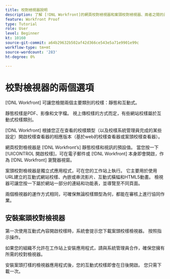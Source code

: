 ```yaml
---
title: 校對檢視器說明
description: 了解 [!DNL Workfront]的網頁校對檢視器和案頭校對檢視器、兩者之間的差異，以及如何存取各自。
feature: Workfront Proof
type: Tutorial
role: User
level: Beginner
kt: 10160
source-git-commit: a64b29632b502af42d366ce543e5a71e9901e99c
workflow-type: tm+mt
source-wordcount: '283'
ht-degree: 0%

---
```



# 校對檢視器的兩個選項

[!DNL Workfront] 可讓您檢閱兩個主要類別的校樣：靜態和互動式。

靜態校樣是PDF、影像和文字檔。 視上傳校樣的方式而定，有些網站校樣屬於互動式校樣類別。

[!DNL Workfront] 根據您正在查看的校樣類型（以及校樣系統管理員完成的某些設定）開啟校樣查看器的相應版本（基於web的校樣查看器或案頭校樣查看器）。

網頁校對檢視器是 [!DNL Workfront’s] 靜態校樣和視訊的預設值。 當您按一下 [!UICONTROL 開啟校樣]，可在電子郵件或 [!DNL Workfront] 本身即會開啟，作為 [!DNL Workfront] 瀏覽器視窗。

案頭校對檢視器是獨立式應用程式，可在您的工作站上執行。 它主要用於使用URL建立的互動式網站校樣、內嵌或串流影片、互動式橫幅和HTML5動畫。 檢視器可讓您按一下屬於網站一部分的連結和功能表，並導覽至不同頁面。

兩個檢視器的運作方式相同，可確保無論校樣類型為何，都能在審核上進行協同作業。

## 安裝案頭校對檢視器

第一次使用互動式內容開啟校樣時，系統會提示您下載案頭校樣檢視器。 按照指示操作。

如果您的組織不允許在工作站上安裝應用程式，請與系統管理員合作，確保您擁有所需的校對檢視器。

安裝案頭打樣的檢視器應用程式後，您的互動式校樣即會在日後開啟。 您只需下載一次。

<!-- 
### Learn more
* Differences between the Web Proofing Viewer and the Desktop Proofing Viewer
* Review an interactive proof
* Install the Desktop Proofing Viewer
* Understand the Desktop Proofing Viewer
* Open proofs in the Desktop Proofing Viewer
* Interactive content proofs
-->
